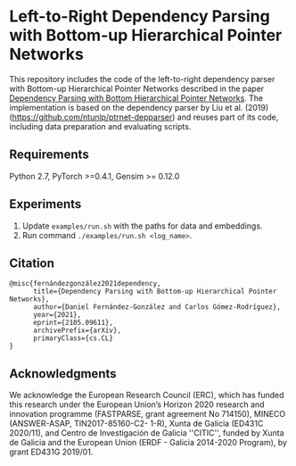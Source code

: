 # Left-to-Right Dependency Parsing with Bottom-up Hierarchical Pointer Networks
This repository includes the code of the left-to-right dependency parser with Bottom-up Hierarchical Pointer Networks described in the paper [Dependency Parsing with Bottom Hierarchical Pointer Networks](https://arxiv.org/abs/2105.09611). The implementation is based on the dependency parser by Liu et al. (2019) (https://github.com/ntunlp/ptrnet-depparser) and reuses part of its code, including data preparation and evaluating scripts.


## Requirements
Python 2.7, PyTorch >=0.4.1, Gensim >= 0.12.0


## Experiments
1. Update `examples/run.sh` with the paths for data and embeddings. 
2. Run command `./examples/run.sh <log_name>`.


## Citation
``` 
@misc{fernándezgonzález2021dependency,
      title={Dependency Parsing with Bottom-up Hierarchical Pointer Networks}, 
      author={Daniel Fernández-González and Carlos Gómez-Rodríguez},
      year={2021},
      eprint={2105.09611},
      archivePrefix={arXiv},
      primaryClass={cs.CL}
}
```

## Acknowledgments

We acknowledge the European Research Council (ERC), which has funded this research under the European Union’s Horizon 2020 research and innovation programme (FASTPARSE, grant agreement No 714150), MINECO (ANSWER-ASAP, TIN2017-85160-C2- 1-R), Xunta de Galicia (ED431C 2020/11), and Centro de Investigación de Galicia ''CITIC'', funded by Xunta de Galicia and the European Union (ERDF - Galicia 2014-2020 Program), by grant ED431G 2019/01.
                                                                                                                                   
